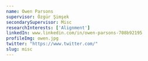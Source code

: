 ```yaml
---
name: Owen Parsons
supervisor: Özgür Şimşek
secondarySupervisor: Misc
researchInterests: ['Alignment']
linkedIn: www.linkedin.com/in/owen-parsons-708b92195
profileImg: owen.jpg
twitter: "https://www.twitter.com/"
slug: misc
---
```

